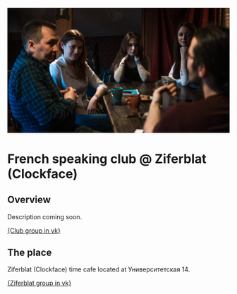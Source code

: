 ![photo](./photo.jpg)

# French speaking club @ Ziferblat (Clockface)

## Overview

Description coming soon.

[{Club group in vk}](https://vk.com/event120418108)<br>

## The place

Ziferblat (Clockface) time cafe located at Университетская 14.

[{Ziferblat group in vk}](https://vk.com/clockfacekzn)

